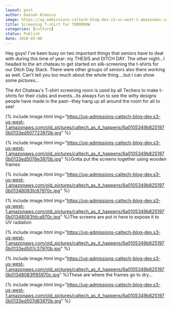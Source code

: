 ```yaml
---
layout: post
author: Dannah Almasco
image: https://ug-admissions-caltech-blog-dev.s3-us-west-1.amazonaws.com/old_pictures/caltech_as_it_happens/6a0105349b8251970b01348083f9ab970c.jpg
title: Screening T-shirt for TOMORROW
categories: [culture]
status: Publish
date: 2010-05-06
---
```


Hey guys!
I've been busy on two important things that seniors have to deal with during this time of year: my THESIS and DITCH DAY. 
The other night...I headed to the art chateau to get started on silk-screening the t-shirts for our Ditch Day Stack. There were other groups of seniors also there working as well. Can't tell you too much about the whole thing....but I can show some pictures...

The Art Chateau's T-shirt screening room is used by all Techers to make t-shirts for their clubs and events...its always fun to see the witty designs people have made in the past--they hang up all around the room for all to see! 

{% include image.html img="https://ug-admissions-caltech-blog-dev.s3-us-west-1.amazonaws.com/old_pictures/caltech_as_it_happens/6a0105349b8251970b0133ed507723970b.jpg" %}

{% include image.html img="https://ug-admissions-caltech-blog-dev.s3-us-west-1.amazonaws.com/old_pictures/caltech_as_it_happens/6a0105349b8251970b0133ed5078e3970b.jpg" %}Gotta put the screens together using wooden frames

{% include image.html img="https://ug-admissions-caltech-blog-dev.s3-us-west-1.amazonaws.com/old_pictures/caltech_as_it_happens/6a0105349b8251970b01348083fc67970c.jpg" %}

{% include image.html img="https://ug-admissions-caltech-blog-dev.s3-us-west-1.amazonaws.com/old_pictures/caltech_as_it_happens/6a0105349b8251970b01348083fdca970c.jpg" %}The screens are put in here to expose it to UV radiation 

{% include image.html img="https://ug-admissions-caltech-blog-dev.s3-us-west-1.amazonaws.com/old_pictures/caltech_as_it_happens/6a0105349b8251970b0133ed507c37970b.jpg" %}

{% include image.html img="https://ug-admissions-caltech-blog-dev.s3-us-west-1.amazonaws.com/old_pictures/caltech_as_it_happens/6a0105349b8251970b01348083ff85970c.jpg" %}These are where the frames go to dry...


{% include image.html img="https://ug-admissions-caltech-blog-dev.s3-us-west-1.amazonaws.com/old_pictures/caltech_as_it_happens/6a0105349b8251970b0133ed507d83970b.jpg" %}

